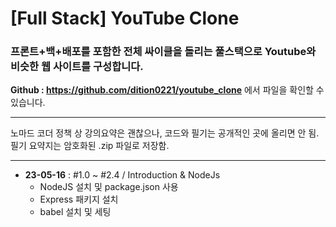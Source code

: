 # [Full Stack] YouTube Clone

### 프론트+백+배포를 포함한 전체 싸이클을 돌리는 풀스택으로 Youtube와 비슷한 웹 사이트를 구성합니다.

**Github : https://github.com/dition0221/youtube_clone** 에서 파일을 확인할 수 있습니다.

---

노마드 코더 정책 상 강의요약은 괜찮으나, 코드와 필기는 공개적인 곳에 올리면 안 됨.  
필기 요약지는 암호화된 .zip 파일로 저장함.

---

- **23-05-16** : #1.0 ~ #2.4 / Introduction & NodeJs
  - NodeJS 설치 및 package.json 사용
  - Express 패키지 설치
  - babel 설치 및 세팅
